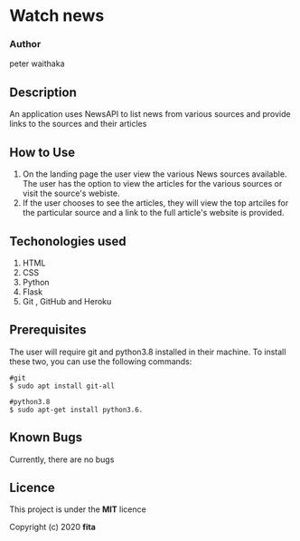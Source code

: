 # Watch news
### Author
peter waithaka

## Description
An application uses NewsAPI to list news from various sources and provide links to the sources and their articles

## How to Use
1. On the landing page the user view the various News sources available. The user has the option to view the articles for the various sources or visit the source's webiste.
2. If the user chooses to see the articles, they will view the top artciles for the particular source and a link to the full article's website is provided.


## Techonologies used
1. HTML 
2. CSS
3. Python
4. Flask
5. Git , GitHub and Heroku


## Prerequisites
The user will require git and python3.8 installed in their machine. To install these two, you can use the following commands:
```
#git
$ sudo apt install git-all

#python3.8
$ sudo apt-get install python3.6.
```

## Known Bugs 
Currently, there are no bugs



## Licence
This project is under the **MIT** licence

Copyright (c) 2020 **fita**